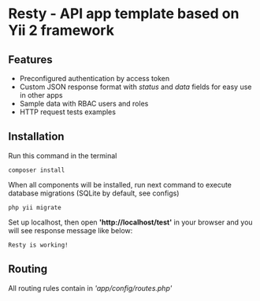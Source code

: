 # Resty - API app template based on Yii 2 framework

## Features

- Preconfigured authentication by access token
- Custom JSON response format with *status* and *data* fields for easy use in other apps
- Sample data with RBAC users and roles
- HTTP request tests examples
 
## Installation

Run this command in the terminal

```text
composer install
```

When all components will be installed, run next command to execute database migrations (SQLite by default, see configs)
```text
php yii migrate
```

Set up localhost, then open **'http://localhost/test'** in your browser and you will see response message like below:

```text
Resty is working!
```

## Routing

All routing rules contain in *'app/config/routes.php'*
